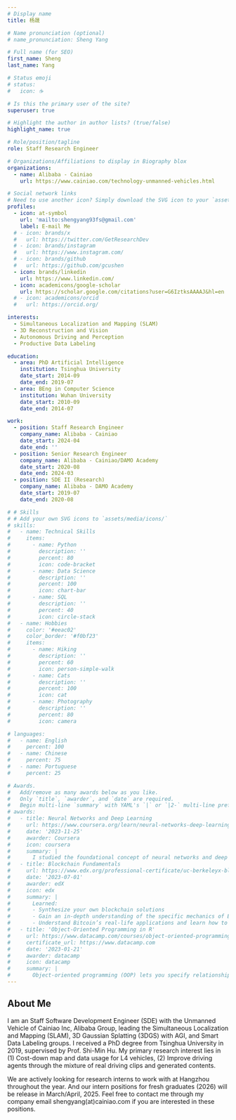 ```yaml
---
# Display name
title: 杨晟

# Name pronunciation (optional)
# name_pronunciation: Sheng Yang

# Full name (for SEO)
first_name: Sheng
last_name: Yang

# Status emoji
# status:
#   icon: ☕️

# Is this the primary user of the site?
superuser: true

# Highlight the author in author lists? (true/false)
highlight_name: true

# Role/position/tagline
role: Staff Research Engineer

# Organizations/Affiliations to display in Biography blox
organizations:
  - name: Alibaba - Cainiao
    url: https://www.cainiao.com/technology-unmanned-vehicles.html

# Social network links
# Need to use another icon? Simply download the SVG icon to your `assets/media/icons/` folder.
profiles:
  - icon: at-symbol
    url: 'mailto:shengyang93fs@gmail.com'
    label: E-mail Me
  # - icon: brands/x
  #   url: https://twitter.com/GetResearchDev
  # - icon: brands/instagram
  #   url: https://www.instagram.com/
  # - icon: brands/github
  #   url: https://github.com/gcushen
  - icon: brands/linkedin
    url: https://www.linkedin.com/
  - icon: academicons/google-scholar
    url: https://scholar.google.com/citations?user=G6IztksAAAAJ&hl=en
  # - icon: academicons/orcid
  #   url: https://orcid.org/

interests:
  - Simultaneous Localization and Mapping (SLAM)
  - 3D Reconstruction and Vision
  - Autonomous Driving and Perception
  - Productive Data Labeling

education:
  - area: PhD Artificial Intelligence
    institution: Tsinghua University
    date_start: 2014-09
    date_end: 2019-07
  - area: BEng in Computer Science
    institution: Wuhan University
    date_start: 2010-09
    date_end: 2014-07

work:
  - position: Staff Research Engineer
    company_name: Alibaba - Cainiao
    date_start: 2024-04
    date_end: ''
  - position: Senior Research Engineer
    company_name: Alibaba - Cainiao/DAMO Academy
    date_start: 2020-08
    date_end: 2024-03
  - position: SDE II (Research)
    company_name: Alibaba - DAMO Academy
    date_start: 2019-07
    date_end: 2020-08

# # Skills
# # Add your own SVG icons to `assets/media/icons/`
# skills:
#   - name: Technical Skills
#     items:
#       - name: Python
#         description: ''
#         percent: 80
#         icon: code-bracket
#       - name: Data Science
#         description: ''
#         percent: 100
#         icon: chart-bar
#       - name: SQL
#         description: ''
#         percent: 40
#         icon: circle-stack
#   - name: Hobbies
#     color: '#eeac02'
#     color_border: '#f0bf23'
#     items:
#       - name: Hiking
#         description: ''
#         percent: 60
#         icon: person-simple-walk
#       - name: Cats
#         description: ''
#         percent: 100
#         icon: cat
#       - name: Photography
#         description: ''
#         percent: 80
#         icon: camera

# languages:
#   - name: English
#     percent: 100
#   - name: Chinese
#     percent: 75
#   - name: Portuguese
#     percent: 25

# Awards.
#   Add/remove as many awards below as you like.
#   Only `title`, `awarder`, and `date` are required.
#   Begin multi-line `summary` with YAML's `|` or `|2-` multi-line prefix and indent 2 spaces below.
# awards:
#   - title: Neural Networks and Deep Learning
#     url: https://www.coursera.org/learn/neural-networks-deep-learning
#     date: '2023-11-25'
#     awarder: Coursera
#     icon: coursera
#     summary: |
#       I studied the foundational concept of neural networks and deep learning. By the end, I was familiar with the significant technological trends driving the rise of deep learning; build, train, and apply fully connected deep neural networks; implement efficient (vectorized) neural networks; identify key parameters in a neural network’s architecture; and apply deep learning to your own applications.
#   - title: Blockchain Fundamentals
#     url: https://www.edx.org/professional-certificate/uc-berkeleyx-blockchain-fundamentals
#     date: '2023-07-01'
#     awarder: edX
#     icon: edx
#     summary: |
#       Learned:
#       - Synthesize your own blockchain solutions
#       - Gain an in-depth understanding of the specific mechanics of Bitcoin
#       - Understand Bitcoin’s real-life applications and learn how to attack and destroy Bitcoin, Ethereum, smart contracts and Dapps, and alternatives to Bitcoin’s Proof-of-Work consensus algorithm
#   - title: 'Object-Oriented Programming in R'
#     url: https://www.datacamp.com/courses/object-oriented-programming-with-s3-and-r6-in-r
#     certificate_url: https://www.datacamp.com
#     date: '2023-01-21'
#     awarder: datacamp
#     icon: datacamp
#     summary: |
#       Object-oriented programming (OOP) lets you specify relationships between functions and the objects that they can act on, helping you manage complexity in your code. This is an intermediate level course, providing an introduction to OOP, using the S3 and R6 systems. S3 is a great day-to-day R programming tool that simplifies some of the functions that you write. R6 is especially useful for industry-specific analyses, working with web APIs, and building GUIs.
---
```


## About Me

I am an Staff Software Development Engineer (SDE) with the Unmanned Vehicle of Cainiao Inc, Alibaba Group, leading the Simultaneous Localization and Mapping (SLAM), 3D Gaussian Splatting (3DGS) with AGI, and Smart Data Labeling groups. I received a PhD degree from Tsinghua University in 2019, supervised by Prof. Shi-Min Hu. My primary research interest lies in (1) Cost-down map and data usage for L4 vehicles, (2) Improve driving agents through the mixture of real driving clips and generated contents.

We are actively looking for research interns to work with at Hangzhou throughout the year. And our intern positions for fresh graduates (2026) will be release in March/April, 2025. Feel free to contact me through my company email shengyang(at)cainiao.com if you are interested in these positions.

